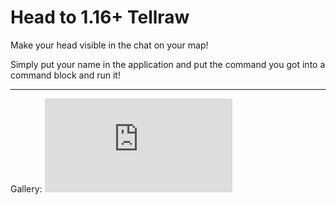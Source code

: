 # Head to 1.16+ Tellraw
Make your head visible in the chat on your map!

Simply put your name in the application and put the command you got into a command block and run it!

---
Gallery:
![alt text](https://picresize.com/popup.html?images/rsz_2020-05-13_231000.png)
